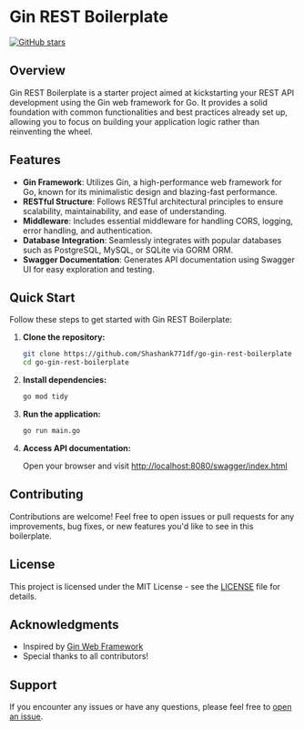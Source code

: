 # Gin REST Boilerplate

[![GitHub stars](https://img.shields.io/github/stars/Shashank771df/go-gin-rest-boilerplate.svg?style=flat-square)](https://github.com/Shashank771df/go-gin-rest-boilerplate/stargazers)

## Overview

Gin REST Boilerplate is a starter project aimed at kickstarting your REST API development using the Gin web framework for Go. It provides a solid foundation with common functionalities and best practices already set up, allowing you to focus on building your application logic rather than reinventing the wheel.

## Features

- **Gin Framework**: Utilizes Gin, a high-performance web framework for Go, known for its minimalistic design and blazing-fast performance.
- **RESTful Structure**: Follows RESTful architectural principles to ensure scalability, maintainability, and ease of understanding.
- **Middleware**: Includes essential middleware for handling CORS, logging, error handling, and authentication.
- **Database Integration**: Seamlessly integrates with popular databases such as PostgreSQL, MySQL, or SQLite via GORM ORM.
- **Swagger Documentation**: Generates API documentation using Swagger UI for easy exploration and testing.

## Quick Start

Follow these steps to get started with Gin REST Boilerplate:

1. **Clone the repository:**

   ```bash
   git clone https://github.com/Shashank771df/go-gin-rest-boilerplate
   cd go-gin-rest-boilerplate
   ```

2. **Install dependencies:**

   ```bash
   go mod tidy
   ```

3. **Run the application:**

   ```bash
   go run main.go
   ```

4. **Access API documentation:**

   Open your browser and visit [http://localhost:8080/swagger/index.html](http://localhost:8080/swagger/index.html)

## Contributing

Contributions are welcome! Feel free to open issues or pull requests for any improvements, bug fixes, or new features you'd like to see in this boilerplate.

## License

This project is licensed under the MIT License - see the [LICENSE](LICENSE) file for details.

## Acknowledgments

- Inspired by [Gin Web Framework](https://github.com/gin-gonic/gin)
- Special thanks to all contributors!

## Support

If you encounter any issues or have any questions, please feel free to [open an issue](https://github.com/yourusername/yourrepository/issues).
